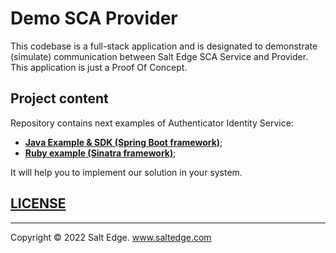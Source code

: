 # Demo SCA Provider
This codebase is a full-stack application and is designated to demonstrate (simulate) communication between Salt Edge SCA Service and Provider.
This application is just a Proof Of Concept.


## Project content

Repository contains next examples of Authenticator Identity Service: 
* [**Java Example & SDK (Spring Boot framework)**](spring-boot/README.md);
* [**Ruby example (Sinatra framework)**](sinatra-ruby/README.md);

It will help you to implement our solution in your system. 

## [LICENSE](LICENSE)
---
Copyright © 2022 Salt Edge. www.saltedge.com
